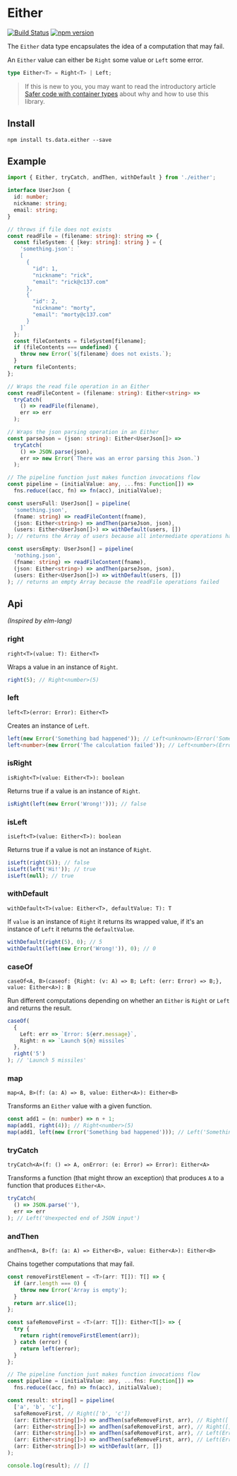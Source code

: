 # Either

[![Build Status](https://travis-ci.org/joanllenas/ts.data.either.svg?branch=master)](https://travis-ci.org/joanllenas/ts.data.either)
[![npm version](https://badge.fury.io/js/ts.data.either.svg)](https://badge.fury.io/js/ts.data.either)

The `Either` data type encapsulates the idea of a computation that may fail.

An `Either` value can either be `Right` some value or `Left` some error.

```ts
type Either<T> = Right<T> | Left;
```

> If this is new to you, you may want to read the introductory article [Safer code with container types](https://blog.logrocket.com/safer-code-with-container-types-either-and-maybe/) about why and how to use this library.

## Install

```
npm install ts.data.either --save
```

## Example

```ts
import { Either, tryCatch, andThen, withDefault } from './either';

interface UserJson {
  id: number;
  nickname: string;
  email: string;
}

// throws if file does not exists
const readFile = (filename: string): string => {
  const fileSystem: { [key: string]: string } = {
    'something.json': `
    [
      {
        "id": 1,
        "nickname": "rick",
        "email": "rick@c137.com"
      },
      {
        "id": 2,
        "nickname": "morty",
        "email": "morty@c137.com"
      }
    ]`
  };
  const fileContents = fileSystem[filename];
  if (fileContents === undefined) {
    throw new Error(`${filename} does not exists.`);
  }
  return fileContents;
};

// Wraps the read file operation in an Either
const readFileContent = (filename: string): Either<string> =>
  tryCatch(
    () => readFile(filename),
    err => err
  );

// Wraps the json parsing operation in an Either
const parseJson = (json: string): Either<UserJson[]> =>
  tryCatch(
    () => JSON.parse(json),
    err => new Error(`There was an error parsing this Json.`)
  );

// The pipeline function just makes function invocations flow
const pipeline = (initialValue: any, ...fns: Function[]) =>
  fns.reduce((acc, fn) => fn(acc), initialValue);

const usersFull: UserJson[] = pipeline(
  'something.json',
  (fname: string) => readFileContent(fname),
  (json: Either<string>) => andThen(parseJson, json),
  (users: Either<UserJson[]>) => withDefault(users, [])
); // returns the Array of users because all intermediate operations have succeeded

const usersEmpty: UserJson[] = pipeline(
  'nothing.json',
  (fname: string) => readFileContent(fname),
  (json: Either<string>) => andThen(parseJson, json),
  (users: Either<UserJson[]>) => withDefault(users, [])
); // returns an empty Array because the readFile operations failed
```

## Api

_(Inspired by elm-lang)_

### right

`right<T>(value: T): Either<T>`

Wraps a value in an instance of `Right`.

```ts
right(5); // Right<number>(5)
```

### left

`left<T>(error: Error): Either<T>`

Creates an instance of `Left`.

```ts
left(new Error('Something bad happened')); // Left<unknown>(Error('Something bad happened'))
left<number>(new Error('The calculation failed')); // Left<number>(Error('The calculation failed'))
```

### isRight

`isRight<T>(value: Either<T>): boolean`

Returns true if a value is an instance of `Right`.

```ts
isRight(left(new Error('Wrong!'))); // false
```

### isLeft

`isLeft<T>(value: Either<T>): boolean`

Returns true if a value is not an instance of `Right`.

```ts
isLeft(right(5)); // false
isLeft(left('Hi!')); // true
isLeft(null); // true
```

### withDefault

`withDefault<T>(value: Either<T>, defaultValue: T): T`

If `value` is an instance of `Right` it returns its wrapped value, if it's an instance of `Left` it returns the `defaultValue`.

```ts
withDefault(right(5), 0); // 5
withDefault(left(new Error('Wrong!')), 0); // 0
```

### caseOf

`caseOf<A, B>(caseof: {Right: (v: A) => B; Left: (err: Error) => B;}, value: Either<A>): B`

Run different computations depending on whether an `Either` is `Right` or `Left` and returns the result.

```ts
caseOf(
  {
    Left: err => `Error: ${err.message}`,
    Right: n => `Launch ${n} missiles`
  },
  right('5')
); // 'Launch 5 missiles'
```

### map

`map<A, B>(f: (a: A) => B, value: Either<A>): Either<B>`

Transforms an `Either` value with a given function.

```ts
const add1 = (n: number) => n + 1;
map(add1, right(4)); // Right<number>(5)
map(add1, left(new Error('Something bad happened'))); // Left('Something bad happened')
```

### tryCatch

`tryCatch<A>(f: () => A, onError: (e: Error) => Error): Either<A>`

Transforms a function (that might throw an exception) that produces `A` to a function that produces `Either<A>`.

```ts
tryCatch(
  () => JSON.parse(''),
  err => err
); // Left('Unexpected end of JSON input')
```

### andThen

`andThen<A, B>(f: (a: A) => Either<B>, value: Either<A>): Either<B>`

Chains together computations that may fail.

```ts
const removeFirstElement = <T>(arr: T[]): T[] => {
  if (arr.length === 0) {
    throw new Error('Array is empty');
  }
  return arr.slice(1);
};

const safeRemoveFirst = <T>(arr: T[]): Either<T[]> => {
  try {
    return right(removeFirstElement(arr));
  } catch (error) {
    return left(error);
  }
};

// The pipeline function just makes function invocations flow
const pipeline = (initialValue: any, ...fns: Function[]) =>
  fns.reduce((acc, fn) => fn(acc), initialValue);

const result: string[] = pipeline(
  ['a', 'b', 'c'],
  safeRemoveFirst, // Right(['b', 'c'])
  (arr: Either<string[]>) => andThen(safeRemoveFirst, arr), // Right(['b'])
  (arr: Either<string[]>) => andThen(safeRemoveFirst, arr), // Right([])
  (arr: Either<string[]>) => andThen(safeRemoveFirst, arr), // Left(Error('Array is empty'))
  (arr: Either<string[]>) => andThen(safeRemoveFirst, arr), // Left(Error('Array is empty'))
  (arr: Either<string[]>) => withDefault(arr, [])
);

console.log(result); // []
```

